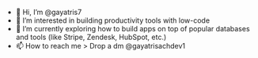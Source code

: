 - 👋 Hi, I’m @gayatris7
- 👀 I’m interested in building productivity tools with low-code
- 🌱 I’m currently exploring how to build apps on top of popular databases and tools (like Stripe, Zendesk, HubSpot, etc.)
- 📫 How to reach me > Drop a dm @gayatrisachdev1

<!---
gayatris7/gayatris7 is a ✨ special ✨ repository because its `README.md` (this file) appears on your GitHub profile.
You can click the Preview link to take a look at your changes.
--->
